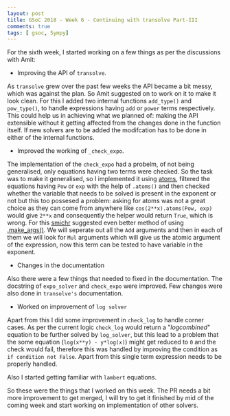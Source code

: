 ```yaml
---
layout: post
title: GSoC 2018 - Week 6 - Continuing with transolve Part-III
comments: true
tags: [ gsoc, Sympy]
---
```


For the sixth week, I started working on a few things as per the discussions with Amit:

- Improving the API of `transolve`.

As `transolve` grew over the past few weeks the API became a bit messy, which was against the plan. So Amit suggested on to work on it to make it look clean. For this I added two internal functions `add_type()` and `pow_type()`, to handle expressions having `add` or `power` terms respectively. This could help us in achieving what we planned of: making the API extensible without it getting affected from the changes done in the function itself. If new solvers are to be added the modifcation has to be done in either of the internal functions.

- Improved the working of `_check_expo`.

The implementation of the `check_expo` had a probelm, of not being generalised, only equations having two terms were checked. So the task was to make it generalised, so I implemented it using [atoms](http://docs.sympy.org/latest/modules/core.html#atom), filtered the equations having `Pow` or `exp` with the help of `.atoms()` and then checked whether the variable that needs to be solved is present in the exponent or not but this too possesed a problem: asking for atoms was not a great choice as they can come from anywhere like `cos(2**x).atoms(Pow, exp)` would give `2**x` and consequently the helper would return `True`, which is wrong. For this [smichr](https://github.com/smichr) suggested even better method of using [.make_args()](https://github.com/sympy/sympy/blob/master/sympy/core/operations.py#L344). We will seperate out all the `Add` arguments and then in each of them we will look for `Mul` arguments which will give us the atomic argument of the expression, now this term can be tested to have variable in the exponent.

- Changes in the documentation

Also there were a few things that needed to fixed in the documentation. The docstring of `expo_solver` and `check_expo` were improved. Few changes were also done in `transolve's` documentation.

- Worked on improvement of `log solver`

Apart from this I did some improvement in `check_log` to handle corner cases. As per the current logic `check_log` would return a "_logcombined_" equation to be further solved by `log_solver`, but this lead to a problem that the some equation (`log(x**y) - y*log(x)`) might get reduced to `0` and the check would fail, therefore this was handled by improving the condition as `if condition not False`. Apart from this single term expression needs to be properly handled.

Also I started getting familiar with `lambert` equations.

So these were the things that I worked on this week. The PR needs a bit more improvement to get merged, I will try to get it finished by mid of the coming week and start working on implementation of other solvers.


